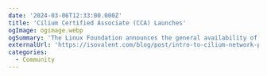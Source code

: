 ```yaml
---
date: '2024-03-06T12:33:00.000Z'
title: 'Cilium Certified Associate (CCA) Launches'
ogImage: ogimage.webp
ogSummary: 'The Linux Foundation announces the general availability of the Cilium Certified Associate certification'
externalUrl: 'https://isovalent.com/blog/post/intro-to-cilium-network-policies/'
categories:
  - Community
---
```

